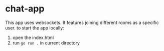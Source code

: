 # chat-app
This app uses websockets. It features joining different rooms as a specific user. 
to start the app locally: 
1. open the index.html
2. run ```go run .``` in current directory
